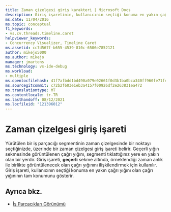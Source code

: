 ```yaml
---
title: Zaman çizelgesi giriş karakteri | Microsoft Docs
description: Giriş işaretinin, kullanıcının seçtiği konuma en yakın çağrı yığını olan çağrı yığınının tam konumunu nasıl gösterdiğini öğrenin.
ms.date: 11/04/2016
ms.topic: conceptual
f1_keywords:
- vs.cv.threads.timeline.caret
helpviewer_keywords:
- Concurrency Visualizer, Timeline Caret
ms.assetid: cc7d567f-b655-4539-810c-6506e7852121
author: mikejo5000
ms.author: mikejo
manager: jmartens
ms.technology: vs-ide-debug
ms.workload:
- multiple
ms.openlocfilehash: 41f7afbdd1bd490a079e02661f0d3b1ba0bca340ff960fe71fe1d35365aa8fb3
ms.sourcegitcommit: c72b2f603e1eb3a4157f00926df2e263831ea472
ms.translationtype: MT
ms.contentlocale: tr-TR
ms.lasthandoff: 08/12/2021
ms.locfileid: "121396012"
---
```

# <a name="timeline-caret"></a>Zaman çizelgesi giriş işareti
Yürütülen bir iş parçacığı segmentinin zaman çizelgesinde bir noktayı seçtiğinizde, üzerinde bir zaman çizelgesi giriş işareti belirir. Geçerli yığın sekmesinde görüntülenen çağrı yığını, segmenti tıklattığınız yere en yakın olan bir yerdir. Giriş işareti, **geçerli** sekme altında, örneklendiği zaman anlık ile birlikte görüntülenecek olan çağrı yığınını ilişkilendirmek için kullanılır. Giriş işareti, kullanıcının seçtiği konuma en yakın çağrı yığını olan çağrı yığınının tam konumunu gösterir.

## <a name="see-also"></a>Ayrıca bkz.
- [İş Parçacıkları Görünümü](../profiling/threads-view-parallel-performance.md)